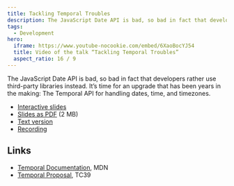 ```yaml
---
title: Tackling Temporal Troubles
description: The JavaScript Date API is bad, so bad in fact that developers rather use third-party libraries instead. It’s time for an upgrade that has been years in the making.
tags:
  - Development
hero:
  iframe: https://www.youtube-nocookie.com/embed/6XaoBocYJ54
  title: Video of the talk “Tackling Temporal Troubles”
  aspect_ratio: 16 / 9
---
```


The JavaScript Date API is bad, so bad in fact that developers rather use third-party libraries instead. It’s time for an upgrade that has been years in the making: The Temporal API for handling dates, time, and timezones.

- [Interactive slides](https://pitch.com/v/tackling-temporal-troubles-x7bvz4)
- [Slides as PDF](/files/tackling-temporal-troubles.pdf) (2 MB)
- [Text version](https://www.factorial.io/en/blog/javascript-feature-temporal)
- [Recording](https://www.youtube.com/watch?v=6XaoBocYJ54)

## Links

- [Temporal Documentation](https://developer.mozilla.org/en-US/docs/Web/JavaScript/Reference/Global_Objects/Temporal), MDN
- [Temporal Proposal](https://tc39.es/proposal-temporal/), TC39
